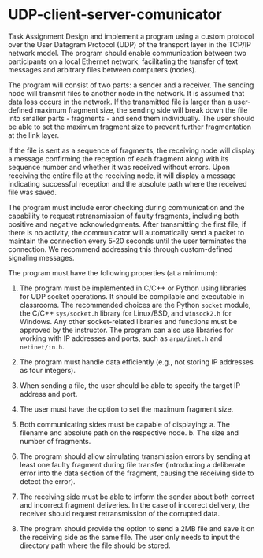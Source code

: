# UDP-client-server-comunicator

Task Assignment
Design and implement a program using a custom protocol over the User Datagram Protocol (UDP) of the transport layer in the TCP/IP network model. The program should enable communication between two participants on a local Ethernet network, facilitating the transfer of text messages and arbitrary files between computers (nodes).

The program will consist of two parts: a sender and a receiver. The sending node will transmit files to another node in the network. It is assumed that data loss occurs in the network. If the transmitted file is larger than a user-defined maximum fragment size, the sending side will break down the file into smaller parts - fragments - and send them individually. The user should be able to set the maximum fragment size to prevent further fragmentation at the link layer.

If the file is sent as a sequence of fragments, the receiving node will display a message confirming the reception of each fragment along with its sequence number and whether it was received without errors. Upon receiving the entire file at the receiving node, it will display a message indicating successful reception and the absolute path where the received file was saved.

The program must include error checking during communication and the capability to request retransmission of faulty fragments, including both positive and negative acknowledgments. After transmitting the first file, if there is no activity, the communicator will automatically send a packet to maintain the connection every 5-20 seconds until the user terminates the connection. We recommend addressing this through custom-defined signaling messages.

The program must have the following properties (at a minimum):

1. The program must be implemented in C/C++ or Python using libraries for UDP socket operations. It should be compilable and executable in classrooms. The recommended choices are the Python `socket` module, the C/C++ `sys/socket.h` library for Linux/BSD, and `winsock2.h` for Windows. Any other socket-related libraries and functions must be approved by the instructor. The program can also use libraries for working with IP addresses and ports, such as `arpa/inet.h` and `netinet/in.h`.

2. The program must handle data efficiently (e.g., not storing IP addresses as four integers).

3. When sending a file, the user should be able to specify the target IP address and port.

4. The user must have the option to set the maximum fragment size.

5. Both communicating sides must be capable of displaying:
   a. The filename and absolute path on the respective node.
   b. The size and number of fragments.

6. The program should allow simulating transmission errors by sending at least one faulty fragment during file transfer (introducing a deliberate error into the data section of the fragment, causing the receiving side to detect the error).

7. The receiving side must be able to inform the sender about both correct and incorrect fragment deliveries. In the case of incorrect delivery, the receiver should request retransmission of the corrupted data.

8. The program should provide the option to send a 2MB file and save it on the receiving side as the same file. The user only needs to input the directory path where the file should be stored.
